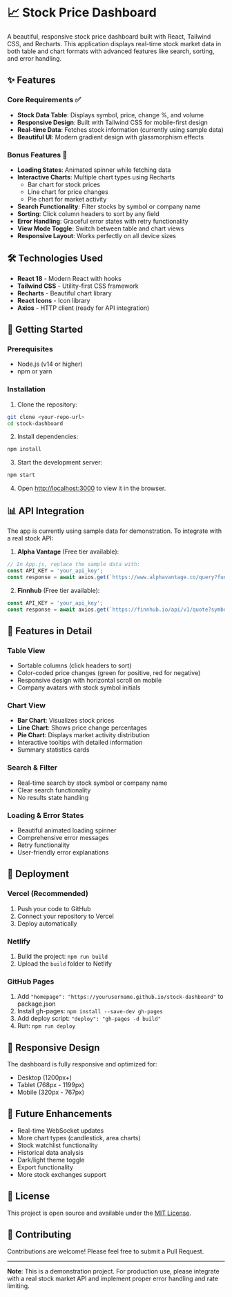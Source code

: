 # 📈 Stock Price Dashboard

A beautiful, responsive stock price dashboard built with React, Tailwind CSS, and Recharts. This application displays real-time stock market data in both table and chart formats with advanced features like search, sorting, and error handling.

## ✨ Features

### Core Requirements ✅
- **Stock Data Table**: Displays symbol, price, change %, and volume
- **Responsive Design**: Built with Tailwind CSS for mobile-first design
- **Real-time Data**: Fetches stock information (currently using sample data)
- **Beautiful UI**: Modern gradient design with glassmorphism effects

### Bonus Features 🚀
- **Loading States**: Animated spinner while fetching data
- **Interactive Charts**: Multiple chart types using Recharts
  - Bar chart for stock prices
  - Line chart for price changes
  - Pie chart for market activity
- **Search Functionality**: Filter stocks by symbol or company name
- **Sorting**: Click column headers to sort by any field
- **Error Handling**: Graceful error states with retry functionality
- **View Mode Toggle**: Switch between table and chart views
- **Responsive Layout**: Works perfectly on all device sizes

## 🛠️ Technologies Used

- **React 18** - Modern React with hooks
- **Tailwind CSS** - Utility-first CSS framework
- **Recharts** - Beautiful chart library
- **React Icons** - Icon library
- **Axios** - HTTP client (ready for API integration)

## 🚀 Getting Started

### Prerequisites
- Node.js (v14 or higher)
- npm or yarn

### Installation

1. Clone the repository:
```bash
git clone <your-repo-url>
cd stock-dashboard
```

2. Install dependencies:
```bash
npm install
```

3. Start the development server:
```bash
npm start
```

4. Open [http://localhost:3000](http://localhost:3000) to view it in the browser.

## 📊 API Integration

The app is currently using sample data for demonstration. To integrate with a real stock API:

1. **Alpha Vantage** (Free tier available):
```javascript
// In App.js, replace the sample data with:
const API_KEY = 'your_api_key';
const response = await axios.get(`https://www.alphavantage.co/query?function=GLOBAL_QUOTE&symbol=AAPL&apikey=${API_KEY}`);
```

2. **Finnhub** (Free tier available):
```javascript
const API_KEY = 'your_api_key';
const response = await axios.get(`https://finnhub.io/api/v1/quote?symbol=AAPL&token=${API_KEY}`);
```

## 🎨 Features in Detail

### Table View
- Sortable columns (click headers to sort)
- Color-coded price changes (green for positive, red for negative)
- Responsive design with horizontal scroll on mobile
- Company avatars with stock symbol initials

### Chart View
- **Bar Chart**: Visualizes stock prices
- **Line Chart**: Shows price change percentages
- **Pie Chart**: Displays market activity distribution
- Interactive tooltips with detailed information
- Summary statistics cards

### Search & Filter
- Real-time search by stock symbol or company name
- Clear search functionality
- No results state handling

### Loading & Error States
- Beautiful animated loading spinner
- Comprehensive error messages
- Retry functionality
- User-friendly error explanations

## 🚀 Deployment

### Vercel (Recommended)
1. Push your code to GitHub
2. Connect your repository to Vercel
3. Deploy automatically

### Netlify
1. Build the project: `npm run build`
2. Upload the `build` folder to Netlify

### GitHub Pages
1. Add `"homepage": "https://yourusername.github.io/stock-dashboard"` to package.json
2. Install gh-pages: `npm install --save-dev gh-pages`
3. Add deploy script: `"deploy": "gh-pages -d build"`
4. Run: `npm run deploy`

## 📱 Responsive Design

The dashboard is fully responsive and optimized for:
- Desktop (1200px+)
- Tablet (768px - 1199px)
- Mobile (320px - 767px)

## 🎯 Future Enhancements

- Real-time WebSocket updates
- More chart types (candlestick, area charts)
- Stock watchlist functionality
- Historical data analysis
- Dark/light theme toggle
- Export functionality
- More stock exchanges support

## 📄 License

This project is open source and available under the [MIT License](LICENSE).

## 🤝 Contributing

Contributions are welcome! Please feel free to submit a Pull Request.

---

**Note**: This is a demonstration project. For production use, please integrate with a real stock market API and implement proper error handling and rate limiting.
